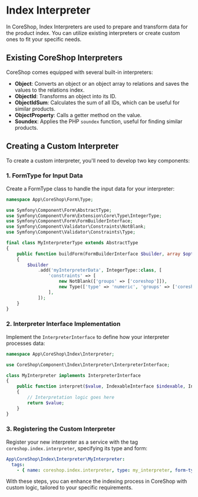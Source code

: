 # Index Interpreter

In CoreShop, Index Interpreters are used to prepare and transform data for the product index. You can utilize existing
interpreters or create custom ones to fit your specific needs.

## Existing CoreShop Interpreters

CoreShop comes equipped with several built-in interpreters:

- **Object**: Converts an object or an object array to relations and saves the values to the relations index.
- **ObjectId**: Transforms an object into its ID.
- **ObjectIdSum**: Calculates the sum of all IDs, which can be useful for similar products.
- **ObjectProperty**: Calls a getter method on the value.
- **Soundex**: Applies the PHP `soundex` function, useful for finding similar products.

## Creating a Custom Interpreter

To create a custom interpreter, you'll need to develop two key components:

### 1. FormType for Input Data

Create a FormType class to handle the input data for your interpreter:

```php
namespace App\CoreShop\Form\Type;

use Symfony\Component\Form\AbstractType;
use Symfony\Component\Form\Extension\Core\Type\IntegerType;
use Symfony\Component\Form\FormBuilderInterface;
use Symfony\Component\Validator\Constraints\NotBlank;
use Symfony\Component\Validator\Constraints\Type;

final class MyInterpreterType extends AbstractType
{
    public function buildForm(FormBuilderInterface $builder, array $options)
    {
        $builder
            .add('myInterpreterData', IntegerType::class, [
                'constraints' => [
                    new NotBlank(['groups' => ['coreshop']]),
                    new Type(['type' => 'numeric', 'groups' => ['coreshop']]),
                ],
            ]);
    }
}
```

### 2. Interpreter Interface Implementation

Implement the `InterpreterInterface` to define how your interpreter processes data:

```php
namespace App\CoreShop\Index\Interpreter;

use CoreShop\Component\Index\Interpreter\InterpreterInterface;

class MyInterpreter implements InterpreterInterface
{
    public function interpret($value, IndexableInterface $indexable, IndexColumnInterface $config, array $interpreterConfig = [])
    {
        // Interpretation logic goes here
        return $value;
    }
}

```

### 3. Registering the Custom Interpreter

Register your new interpreter as a service with the tag `coreshop.index.interpreter`, specifying its type and form:

```yaml
App\CoreShop\Index\Interpreter\MyInterpreter:
  tags:
    - { name: coreshop.index.interpreter, type: my_interpreter, form-type: App\CoreShop\Form\Type\MyInterpreterType }
```

With these steps, you can enhance the indexing process in CoreShop with custom logic, tailored to your specific
requirements.